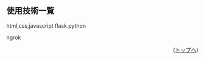 <div id="top"></div>

## 使用技術一覧

<!-- シールド一覧 -->
<!-- 該当するプロジェクトの中から任意のものを選ぶ-->
<p style="display: inline">
  <!-- フロントエンドのフレームワーク一覧 -->
  html,css,javascript
  <!-- バックエンドのフレームワーク一覧 -->
  flask
  <!-- バックエンドの言語一覧 -->
  python
  <!-- ミドルウェア一覧 -->
  
  <!-- インフラ一覧 -->
  ngrok
</p>

<p align="right">(<a href="#top">トップへ</a>)</p>
